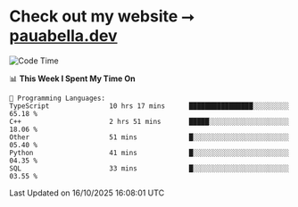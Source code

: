 # Check out my website ⭢ [pauabella.dev](https://pauabella.dev)

<!--START_SECTION:waka-->
![Code Time](http://img.shields.io/badge/Code%20Time-4%2C908%20hrs%2040%20mins-blue)

📊 **This Week I Spent My Time On** 

```text
💬 Programming Languages: 
TypeScript               10 hrs 17 mins      ████████████████░░░░░░░░░   65.18 % 
C++                      2 hrs 51 mins       █████░░░░░░░░░░░░░░░░░░░░   18.06 % 
Other                    51 mins             █░░░░░░░░░░░░░░░░░░░░░░░░   05.40 % 
Python                   41 mins             █░░░░░░░░░░░░░░░░░░░░░░░░   04.35 % 
SQL                      33 mins             █░░░░░░░░░░░░░░░░░░░░░░░░   03.55 % 
```


 Last Updated on 16/10/2025 16:08:01 UTC
<!--END_SECTION:waka-->
